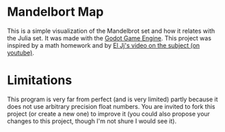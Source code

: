 # Mandelbort Map

This is a simple visualization of the Mandelbrot set and how it relates with the Julia set. It was made with the [Godot Game Engine](https://godotengine.org/). This project was inspired by a math homework and by [El Jj's video on the subject (on youtube)](https://www.youtube.com/watch?v=Y4ICbYtBGzA).

# Limitations

This program is very far from perfect (and is very limited) partly because it does not use arbitrary precision float numbers. You are invited to fork this project (or create a new one) to improve it (you could also propose your changes to this project, though I'm not shure I would see it).
